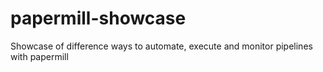 # papermill-showcase
Showcase of difference ways to automate, execute and monitor pipelines with papermill
